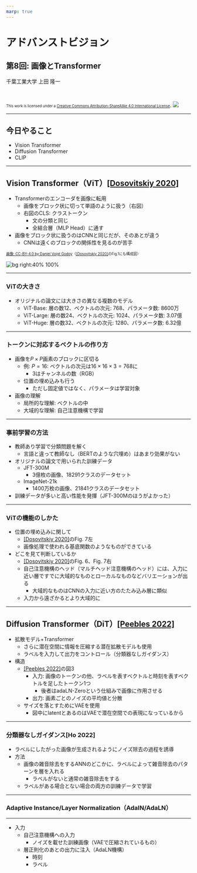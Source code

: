 ```yaml
---
marp: true
---
```


<!-- footer: "アドバンストビジョン第6回" -->

# アドバンストビジョン

## 第8回: 画像とTransformer

千葉工業大学 上田 隆一

<br />

<span style="font-size:70%">This work is licensed under a </span>[<span style="font-size:70%">Creative Commons Attribution-ShareAlike 4.0 International License</span>](https://creativecommons.org/licenses/by-sa/4.0/).
![](https://i.creativecommons.org/l/by-sa/4.0/88x31.png)

---

<!-- paginate: true -->

## 今日やること

- Vision Transformer
- Diffusion Transformer
- CLIP

---

## Vision Transformer（ViT）[[Dosovitskiy 2020]](https://arxiv.org/abs/2010.11929)

- Transformerのエンコーダを画像に転用
    - 画像をブロック状に切って単語のように扱う（右図）
    - 右図のCLS: クラストークン
        - 文の分類と同じ
        - 全結合層（MLP Head）に通す
- 画像をブロック状に扱うのはCNNと同じだが、そのあとが違う
    - CNNは遠くのブロックの関係性を見るのが苦手

[<span style="font-size:70%">画像: CC-BY-4.0 by Daniel Voigt Godoy</span>](https://commons.wikimedia.org/wiki/File:Vision_Transformer.png)<span style="font-size:70%">（[[Dosovitskiy 2020]](https://arxiv.org/abs/2010.11929)のFig.1にも構成図）</span>

![bg right:40% 100%](https://upload.wikimedia.org/wikipedia/commons/9/93/Vision_Transformer.png)


---

### ViTの大きさ

- オリジナルの論文には大きさの異なる複数のモデル
    - ViT-Base: 層の数12、ベクトルの次元: 768、パラメータ数: 8600万
    - ViT-Large: 層の数24、ベクトルの次元: 1024、パラメータ数: 3.07億
    - ViT-Huge: 層の数32、ベクトルの次元: 1280、パラメータ数: 6.32億

---

### トークンに対応するベクトルの作り方

- 画像を$P \times P$画素のブロックに区切る
    - 例: $P=16$: ベクトルの次元は$16\times 16 \times 3 = 768$に
        - 3はチャンネルの数（RGB）
    - 位置の埋め込みも行う
        - ただし固定値ではなく、パラメータは学習対象
- 画像の理解
    - 局所的な理解: ベクトルの中
    - 大域的な理解: 自己注意機構で学習

---

### 事前学習の方法 

- 教師あり学習で分類問題を解く
    - 言語と違って教師なし（BERTのような穴埋め）はあまり効果がない
- オリジナルの論文で用いられた訓練データ
    - JFT-300M
        - 3億枚の画像、18291クラスのデータセット
    - ImageNet-21k
        - 1400万枚の画像、21841クラスのデータセット
- 訓練データが多いと高い性能を発揮（JFT-300Mのほうがよかった）


---

### ViTの機能のしかた

- 位置の埋め込みに関して
    - [[Dosovitskiy 2020]](https://arxiv.org/abs/2010.11929)のFig. 7左
    - 画像処理で使われる基底関数のようなものができている
- どこを見て判断しているか
    - [[Dosovitskiy 2020]](https://arxiv.org/abs/2010.11929)のFig. 6、Fig. 7右
    - 自己注意機構のヘッド（マルチヘッド注意機構のヘッド）には、入力に近い層ですでに大域的なものとローカルなものなどバリエーションが出る
        - 大域的なものはCNNの入力に近い方のたたみ込み層に類似
    - 入力から遠ざかるとより大域的に

---

## Diffusion Transformer（DiT）[[Peebles 2022]](https://arxiv.org/abs/2212.09748)

- 拡散モデル+Transformer
    - さらに潜在空間に情報を圧縮する潜在拡散モデルも使用
    - ラベルを入力して出力をコントロール（分類器なしガイダンス）
- 構造
    - [[Peebles 2022]](https://arxiv.org/abs/2212.09748)の図3
        - 入力: 画像のトークンの他、ラベルを表すベクトルと時刻を表すベクトルを足したトークン1つ
            - 後者はadaLN-Zeroという仕組みで画像に作用させる
        - 出力: 画素ごとのノイズの平均値と分散
    - サイズを落とすためにVAEを使用
        - 図中にlatentとあるのはVAEで潜在空間での表現になっているから

---

### 分類器なしガイダンス[Ho 2022]

- ラベルにしたがった画像が生成されるようにノイズ除去の過程を誘導
- 方法
    - 画像の雑音除去をするANNのどこかに、ラベルによって雑音除去のパターンを層を入れる
        - ラベルがないと通常の雑音除去をする
    - ラベルがある場合とない場合の両方の訓練データで学習

---

### Adaptive Instance/Layer Normalization（AdaIN/AdaLN）

---

- 入力
    - 自己注意機構への入力
        - ノイズを載せた訓練画像（VAEで圧縮されているもの）
    - 層正則化のあとの出力に注入（AdaLN機構）
        - 時刻
        - ラベル
